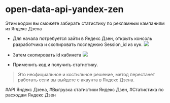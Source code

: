# open-data-api-yandex-zen
Этим кодом вы сможете забирать статистику по рекламным кампаниям из Яндекс Дзена

+ Для начала потребуется зайти в Яндекс Дзен, открыть консоль разработчика и скопировать последнюю Session_id из кук.
[![](https://i.ibb.co/g3X1jK7/Yandex-Zen-master-zip-Win-RAR.jpg)](https://i.ibb.co/g3X1jK7/Yandex-Zen-master-zip-Win-RAR.jpg)

+ Затем скопировать id кабинета
[![](https://i.ibb.co/m6sY8KT/d5ba4fe477.jpg)](https://i.ibb.co/m6sY8KT/d5ba4fe477.jpg)

+ Применить код и получить статистику.

>  Это неофициальное и костыльное решение, метод перестанет работать если вы выйдете с акаунта в Яндекс Дзена.

#API Яндекс Дзена, #Выгрузка статистики Яндекс Дзен, #Статистика по расходам Яндекс Дзен
